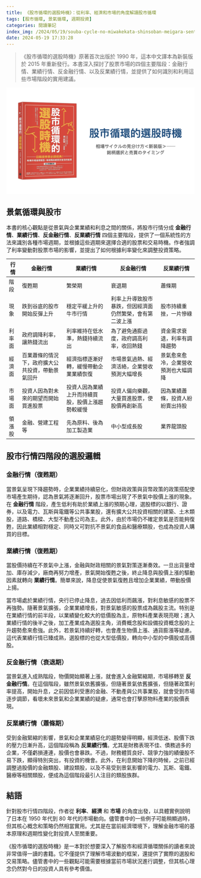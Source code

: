 ```yaml
---
title: 《股市循環的選股時機》：從利率、經濟和市場的角度解讀股市循環
tags: [股市循環, 景氣循環, 週期投資]
categories: 閱讀筆記
index_img: /2024/05/19/souba-cycle-no-miwakekata-shinsoban-meigara-sentaku-to-baibai-no-timing/cover.png
date: 2024-05-19 17:33:28
---
```


> 《股市循環的選股時機》原著首次出版於 1990 年，這本中文譯本為新裝版於 2015 年重新發行。本書深入探討了股票市場的四個主要階段：金融行情、業績行情、反金融行情、以及反業績行情，並提供了如何識別和利用這些市場階段的實用建議。

![](/2024/05/19/souba-cycle-no-miwakekata-shinsoban-meigara-sentaku-to-baibai-no-timing/cover.png)

<!-- more -->

## 景氣循環與股市

本書的核心觀點是從景氣與企業業績和利息之間的關係，將股市行情分成 **金融行情**、**業績行情**、**反金融行情**、**反業績行情** 四個主要階段，提供了一個系統性的方法來識別各種市場週期，並根據這些週期來選擇合適的股票和交易時機。作者強調了利率變動對股票市場的影響，並提出了如何根據利率變化來調整投資策略。

| 行情 | 金融行情 | 業績行情 | 反金融行情 | 反業績行情 |
|-----|-----|----|-----|-----|
| 階段 | 復甦期 | 繁榮期 | 衰退期 | 蕭條期 |
| 現象 | 跌到谷底的股市開始反彈上升 | 穩定平緩上升的牛市行情 | 利率上升導致股市暴跌，但因經濟面仍然繁榮，會有第二波上漲 | 股市持續重挫，一片慘綠 |
| 利率面 | 政府調降利率，讓熱錢流出 | 利率維持在低水準，熱錢持續流出 | 為了避免通膨過度，政府調高利率，收回熱錢 | 資金需求衰退，利率有調降趨勢 |
| 經濟面 | 百業蕭條的情況下，政府擴大公共投資，帶動景氣回升  | 經濟指標逐漸好轉，緩慢帶動企業業績恢復 | 市場景氣過熱、經濟活絡，企業營收預測大幅增長 | 景氣愈來愈冷，企業營收預測也大幅調降 |
| 市場面 | 投資人因為對未來的期望而開始買進股票 | 投資人因為業績上升而持續買股，股價上漲趨勢較緩慢 | 投資人偏向樂觀，大量買進股票，使股價再創新高 | 因為業績蕭條，投資人紛紛賣出持股 |
| 領漲股 | 金融、營建工程等 | 先為原料、後為加工製造業 | 中小型成長股 | 業界龍頭股 |

## 股市行情四階段的選股邏輯

### **金融行情（復甦期）**

當景氣呈現下降趨勢時，企業業績持續惡化，但財政政策與貨幣政策的政策搭配使市場產生期待，認為景氣將逐漸回升，股票市場出現了不景氣中股價上漲的現象。在 **金融行情** 階段，產生低利有助於業績上漲的預期心理，選股標的以銀行、證券，以及電力、瓦斯與電鐵等公共事業股，還有擴大公共投資相關的建築、土木類股，道路、橋樑、大型不動產公司為主。此外，由於市場仍不確定景氣是否能夠復甦，因此業績相對穩定、同時又可對抗不景氣的食品和醫療類股，也成為投資人購買的目標。

### **業績行情（復甦期）**

當股價持續在不景氣中上漲，金融與財政相關的景氣對策逐漸奏效。一旦出貨量增加、庫存減少，廠商再努力增產，景氣開始復甦之後，終止降息與股價上漲的驅動因素就轉向 **業績行情**。簡單來說，降息促使景氣復甦且增加企業業績，帶動股價上揚。

當市場處於業績行情，央行已停止降息，過去因低利而飆漲，對利息敏感的股票不再強勢。隨著景氣擴張，企業業績增長，對景氣敏感的股票成為飆股主流。特別是在業績行情的前半段，以業績變化較大的低價股為主，原物料產業表現亮眼；進入業績行情的後半之後，加工產業成為選股主角，消費概念股和設備投資概念股的上升趨勢愈來愈強。此外，若景氣持續好轉，也會產生物價上漲、通貨膨漲等疑慮。這代表業績行情已臻成熟，選股標的也從大型低價股，轉向中小型的中價股或高價股。

### **反金融行情（衰退期）**

當景氣進入成熟階段，物價開始顯著上漲，就會進入金融緊縮期，市場移轉至 **反金融行情**。在這個階段，雖然景氣依舊擴張，但隨著景氣依舊擴張，但隨著政策利率提高，開始升息，之前因低利受惠的金融、不動產與公共事業股，就會受到市場逐步調節，看壞未來景氣和企業業績的疑慮，通常也會打擊原物料產業的股價表現。

### **反業績行情（蕭條期）**

受到金融緊縮的影響，景氣和企業業績惡化的趨勢變得明顯，經濟低迷、股價下跌的壓力日漸升高，這個階段稱為 **反業績行情**。尤其是財務表現不佳、債務過多的企業，不僅虧損連連，股價也會暴跌。不過，財務體質良好、競爭力強的績優股不易下跌，顯得特別突出，有投資的機會。此外，在利息開始下降的時候，之前已經調整過股價的金融類股、建設類股，以及不易受到景氣影響的電力、瓦斯、電鐵、醫療等相關類股，便成為這個階段最引人注目的類股族群。

## 結語

針對股市行情四階段，作者從 **利率**、**經濟** 和 **市場** 的角度出發，以具體實例說明了日本在 1950 年代到 80 年代的市場動向。儘管書中的一些例子可能稍顯過時，但其核心概念和策略仍然相當實用。尤其是在當前經濟環境下，理解金融市場的基本原理和週期性變化對投資人至關重要。

《股市循環的選股時機》是一本對於想要深入了解股市和經濟循環關係的讀者來說非常值得一讀的書籍。它不僅提供了理解市場波動的框架，還提供了實際的選股和交易策略。儘管書中的一些觀點可能需要根據當前市場狀況進行調整，但其核心理念仍然對今日的投資人具有參考價值。